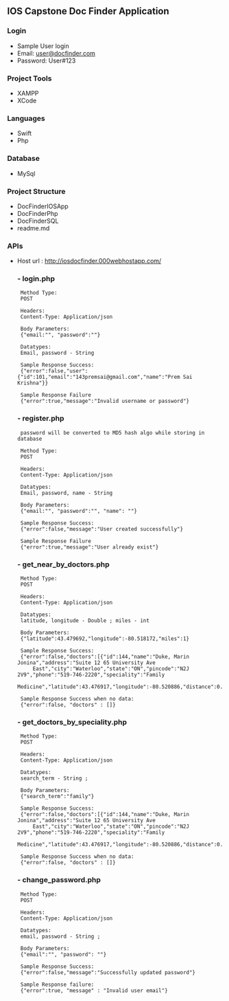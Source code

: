 ## IOS Capstone Doc Finder Application

### Login
- Sample User login
- Email: user@docfinder.com
- Password: User#123

### Project Tools
- XAMPP
- XCode

### Languages
- Swift
- Php

### Database
- MySql

### Project Structure
 - DocFinderIOSApp
 - DocFinderPhp
 - DocFinderSQL
 - readme.md


 ### APIs
 - Host url :  http://iosdocfinder.000webhostapp.com/   
    ### - login.php
        Method Type:
        POST

        Headers:
        Content-Type: Application/json

        Body Parameters: 
        {"email:"", "password":""}

        Datatypes:
        Email, password - String

        Sample Response Success:
        {"error":false,"user":{"id":101,"email":"143premsai@gmail.com","name":"Prem Sai Krishna"}}

        Sample Response Failure
        {"error":true,"message":"Invalid username or password"}

    ### - register.php
        password will be converted to MD5 hash algo while storing in database

        Method Type:
        POST

        Headers:
        Content-Type: Application/json

        Datatypes:
        Email, password, name - String

        Body Parameters:
        {"email:"", "password":"", "name": ""}

        Sample Response Success:
        {"error":false,"message":"User created successfully"}

        Sample Response Failure
        {"error":true,"message":"User already exist"}

    ### - get_near_by_doctors.php
        Method Type:
        POST

        Headers:
        Content-Type: Application/json

        Datatypes:
        latitude, longitude - Double ; miles - int

        Body Parameters:
        {"latitude":43.479692,"longitude":-80.518172,"miles":1}

        Sample Response Success:
        {"error":false,"doctors":[{"id":144,"name":"Duke, Marin Jonina","address":"Suite 12 65 University Ave
            East","city":"Waterloo","state":"ON","pincode":"N2J 2V9","phone":"519-746-2220","speciality":"Family
            Medicine","latitude":43.476917,"longitude":-80.520886,"distance":0.23513954769651133}]}

        Sample Response Success when no data:
        {"error":false, "doctors" : []}
    
    ### - get_doctors_by_speciality.php
        Method Type:
        POST

        Headers:
        Content-Type: Application/json

        Datatypes:
        search_term - String ;

        Body Parameters:
        {"search_term":"family"}

        Sample Response Success:
        {"error":false,"doctors":[{"id":144,"name":"Duke, Marin Jonina","address":"Suite 12 65 University Ave
            East","city":"Waterloo","state":"ON","pincode":"N2J 2V9","phone":"519-746-2220","speciality":"Family
            Medicine","latitude":43.476917,"longitude":-80.520886,"distance":0.23513954769651133}]}

        Sample Response Success when no data:
        {"error":false, "doctors" : []}

    ### - change_password.php
        Method Type:
        POST

        Headers:
        Content-Type: Application/json

        Datatypes:
        email, password - String ;

        Body Parameters:
        {"email":"", "password": ""}

        Sample Response Success:
        {"error":false,"message":"Successfully updated password"}

        Sample Response failure:
        {"error":true, "message" : "Invalid user email"}
